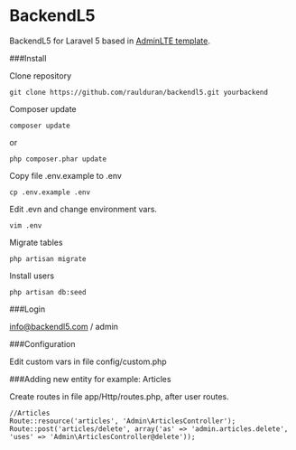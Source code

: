 # BackendL5

BackendL5 for Laravel 5 based in [AdminLTE template](http://almsaeedstudio.com/AdminLTE/).

###Install

Clone repository

```
git clone https://github.com/raulduran/backendl5.git yourbackend
```

Composer update

```
composer update
```

or

```
php composer.phar update
```

Copy file .env.example to .env

```
cp .env.example .env
```

Edit .evn and change environment vars.

```
vim .env
```

Migrate tables

```
php artisan migrate
```

Install users

```
php artisan db:seed
```

###Login

info@backendl5.com / admin


###Configuration

Edit custom vars in file config/custom.php

###Adding new entity for example: Articles




Create routes in file app/Http/routes.php, after user routes.

```
//Articles
Route::resource('articles', 'Admin\ArticlesController');
Route::post('articles/delete', array('as' => 'admin.articles.delete', 'uses' => 'Admin\ArticlesController@delete'));
```



